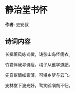# 静治堂书怀

**作者**: 史安叔

## 诗词内容

长揖薰风咏式微，诪张山鸟怪儒衣。

竹君伴我寻诗瘦，梅子从谁学道肥。

先自宦情如雾薄，可堪乡梦与云飞。

支林堂下波光好，鹭笑鸥嗔胡不归。

